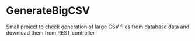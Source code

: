 # GenerateBigCSV
Small project to check generation of large CSV files from database data and download them from REST controller

